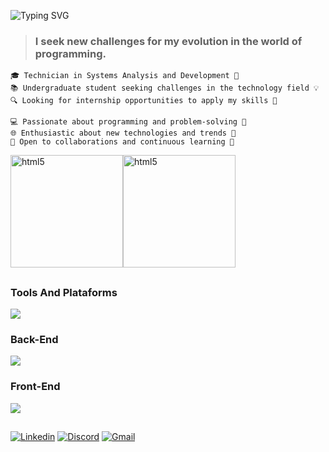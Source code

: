 ![Typing SVG](https://readme-typing-svg.demolab.com?font=Roboto&weight=700&size=24&duration=2700&pause=1000&color=1287D2&background=2F2F2F00&multiline=true&repeat=false&width=430&height=73&lines=Hi%2C+I'm+C%C3%A9sar+Oliveira!;I'm+a+Software+Developer.)

>### I seek new challenges for my evolution in the world of programming.

```
🎓 Technician in Systems Analysis and Development 🧠
📚 Undergraduate student seeking challenges in the technology field 💡
🔍 Looking for internship opportunities to apply my skills 🚀

💻 Passionate about programming and problem-solving 🧩
🌐 Enthusiastic about new technologies and trends 🌱
🤝 Open to collaborations and continuous learning 📖
```

<div align="left" style="display:flex; ">
         <img height="180em" alt="html5" src="https://github-readme-stats.vercel.app/api?username=CesarOliiveira&theme=midnight-purple" />
         <img height="180em" alt="html5" src="https://github-readme-stats.vercel.app/api/top-langs/?username=CesarOliiveira&layout=compact&langs_count=7&theme=radical&locale=pt-br"/>
         
</div>





##



### Tools And Plataforms 

<div align="left">
    <img src="https://skillicons.dev/icons?i=docker,git,github,bash,linux,eclipse,vscode,gitlab,stackoverflow,postman,jetbrains">
</div>

### Back-End

<div >
    <img src="https://skillicons.dev/icons?i=javascript,ts,nodejs,python,express,nestjs,mysql,postgresql,sqlite,vite,prisma,vercel,heroku">
</div>

### Front-End

<div>
    <img src="https://skillicons.dev/icons?i=html,css,js,react,vercel,nodejs">
</div>

##





[![Linkedin](https://img.shields.io/badge/LinkedIn-0A66C2.svg?style=for-the-badge&logo=LinkedIn&logoColor=white)](https://www.linkedin.com/in/cesaroliiveira/)
[![Discord](https://img.shields.io/badge/Discord-7289DA?style=for-the-badge&logo=discord&logoColor=white)](https://discord.com/channels/@me/286632997845860364)
[![Gmail](https://img.shields.io/badge/Gmail-D14836?style=for-the-badge&logo=gmail&logoColor=white)](mailto:cesaroliiveira8@gmail.com)


<!--
**CesarOliiveira/CesarOliiveira** is a ✨ _special_ ✨ repository because its `README.md` (this file) appears on your GitHub profile.

Here are some ideas to get you started:

- 🔭 I’m currently working on ...
- 🌱 I’m currently learning ...
- 👯 I’m looking to collaborate on ...
- 🤔 I’m looking for help with ...
- 💬 Ask me about ...
- 📫 How to reach me: ...
- 😄 Pronouns: ...
- ⚡ Fun fact: ...
-->
